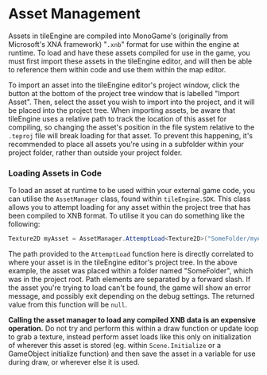 # Asset Management
Assets in tileEngine are compiled into MonoGame's (originally from Microsoft's XNA framework) "`.xnb`" format for use within the engine at runtime.
To load and have these assets compiled for use in the game, you must first import these assets in the tileEngine editor, and will then be able to
reference them within code and use them within the map editor.

To import an asset into the tileEngine editor's project window, click the button at the bottom of the project tree window that is labelled
"Import Asset". Then, select the asset you wish to import into the project, and it will be placed into the project tree. When importing assets,
be aware that tileEngine uses a relative path to track the location of this asset for compiling, so changing the asset's position in the file system
relative to the `.teproj` file will break loading for that asset. To prevent this happening, it's recommended to place all assets you're using in
a subfolder within your project folder, rather than outside your project folder.

### Loading Assets in Code
To load an asset at runtime to be used within your external game code, you can utilise the `AssetManager` class, found within `tileEngine.SDK`.
This class allows you to attempt loading for any asset within the project tree that has been compiled to XNB format. To utilise it you can do
something like the following:
```cs
Texture2D myAsset = AssetManager.AttemptLoad<Texture2D>("SomeFolder/myAssetName.png");
```

The path provided to the `AttemptLoad` function here is directly correlated to where your asset is in the tileEngine editor's project tree. In the
above example, the asset was placed within a folder named "SomeFolder", which was in the project root. Path elements are separated by a forward slash.
If the asset you're trying to load can't be found, the game will show an error message, and possibly exit depending on the debug settings. The returned
value from this function will be `null`.

**Calling the asset manager to load any compiled XNB data is an expensive operation.** Do not try and perform this within a draw function or update
loop to grab a texture, instead perform asset loads like this only on initialization of wherever this asset is stored (eg. within `Scene.Initialize`
or a GameObject initialize function) and then save the asset in a variable for use during draw, or wherever else it is used.